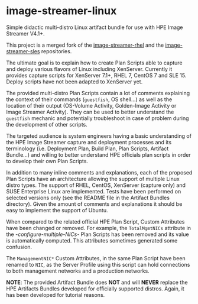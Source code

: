 # image-streamer-linux

Simple didactic multi-distro Linux artifact bundle for use with HPE Image Streamer V4.1+.

This project is a merged fork of the [image-streamer-rhel](https://github.com/HewlettPackard/image-streamer-rhel) and the [image-streamer-sles](https://github.com/HewlettPackard/image-streamer-sles) repositories.

The ultimate goal is to explain how to create Plan Scripts able to capture and deploy various flavors of Linux including XenServer. Currently it provides capture scripts for XenServer 7.1+, RHEL 7, CentOS 7 and  SLE 15. Deploy scripts have not been adapted to XenServer yet.

The provided multi-distro Plan Scripts contain a lot of comments explaining the context of their commands (`guestfish`, OS shell...) as well as the location of their output (OS-Volume Activity, Golden-Image Activity or Image Streamer Activity). They can be used to better understand the `guestfish` mechanic and potentially troubleshoot in case of problem during the development of other scripts.

The targeted audience is system engineers having a basic understanding of the HPE Image Streamer capture and deployment processes and its terminology (i.e. Deployment Plan, Build Plan, Plan Scripts, Artifact Bundle...) and willing to better understand HPE officials plan scripts in order to develop their own Plan Scripts.

In addition to many inline comments and explanations, each of the proposed Plan Scripts have an architecture allowing the support of multiple Linux distro types. The support of RHEL, CentOS, XenServer (capture only) and SUSE Enterprise Linux are implemented. Tests have been performed on selected versions only (see the README file in the Artifact Bundles directory). Given the amount of comments  and explanations it should be easy to implement the support of Ubuntu.

When compared to the related official HPE Plan Script, Custom Attributes have been changed or removed. For example, the `TotalMgmtNICs` attribute in the *-configure-multiple-NICs-* Plan Scripts has been removed and its value is automatically computed. This attributes sometimes generated some confusion.

The `ManagementNIC*` Custom Attributes, in the same Plan Script have been renamed to `NIC`, as the Server Profile using this script can hold connections to both management networks and a production networks.

**NOTE**: The provided Artifact Bundle does **NOT** and will **NEVER** replace the HPE Artifacts Bundles developed for officially supported distros. Again, it has been developed for tutorial reasons.
